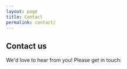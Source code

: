 ```yaml
---
layout: page
title: Contact
permalink: contact/
---
```


## Contact us

We'd love to hear from you! Please get in touch:
